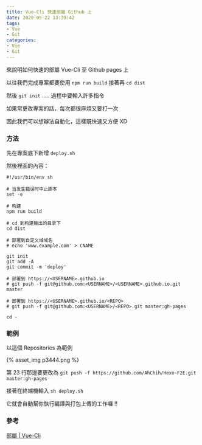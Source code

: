 ```yaml
---
title: Vue-Cli 快速部屬 Github 上
date: 2020-05-22 13:39:42
tags: 
- Vue
- Git
categories: 
- Vue
- Git
---
```


來說明如何快速的部屬 Vue-Cli 至 Github pages 上

<!-- more -->

以往我們完成專案都要使用 ```npm run build``` 接著再 ```cd dist```

然後 ```git init``` ..... 過程中要輸入許多指令

如果常更改專案的話，每次都很麻煩又要打一次

因此我們可以想辦法自動化，這樣既快速又方便 XD

### 方法

先在專案底下新增 ```deploy.sh```

然後裡面的內容：

```
#!/usr/bin/env sh

# 当发生错误时中止脚本
set -e

# 构建
npm run build

# cd 到构建输出的目录下 
cd dist

# 部署到自定义域域名
# echo 'www.example.com' > CNAME

git init
git add -A
git commit -m 'deploy'

# 部署到 https://<USERNAME>.github.io
# git push -f git@github.com:<USERNAME>/<USERNAME>.github.io.git master

# 部署到 https://<USERNAME>.github.io/<REPO>
# git push -f git@github.com:<USERNAME>/<REPO>.git master:gh-pages

cd -
```

### 範例

以這個 Repositories 為範例

{% asset_img p3444.png %}

第 23 行那邊要更改為 ```git push -f https://github.com/AhChih/Hexo-F2E.git master:gh-pages```

接著在終端機輸入 ```sh deploy.sh```

它就會自動幫你執行編譯與打包上傳的工作囉 !!

### 參考

[部屬 | Vue-Cli](https://hsiangfeng.github.io/vue/20200214/1055437216/)

